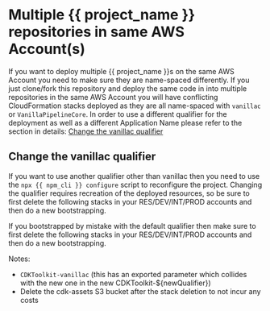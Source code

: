 # Multiple {{ project_name }} repositories in same AWS Account(s)

If you want to deploy multiple {{ project_name }}s on the same AWS Account you need to make sure they are name-spaced differently. If you just clone/fork this repository and deploy the same code in into multiple repositories in the same AWS Account you will have conflicting CloudFormation stacks deployed as they are all name-spaced with `vanillac` or `VanillaPipelineCore`. In order to use a different qualifier for the deployment as well as a different Application Name please refer to the section in details: [Change the vanillac qualifier](#change-the-vanillac-qualifier)

## Change the vanillac qualifier

If you want to use another qualifier other than vanillac then you need to use the `npx {{ npm_cli }} configure` script to reconfigure the project.
Changing the qualifier requires recreation of the deployed resources, so be sure to first delete the following stacks in your RES/DEV/INT/PROD accounts and then do a new bootstrapping.

If you bootstrapped by mistake with the default qualifier then make sure to first delete the following stacks in your RES/DEV/INT/PROD accounts and then do a new bootstrapping.

Notes:

- `CDKToolkit-vanillac` (this has an exported parameter which collides with the new one in the new CDKToolkit-${newQualifier})
- Delete the cdk-assets S3 bucket after the stack deletion to not incur any costs
